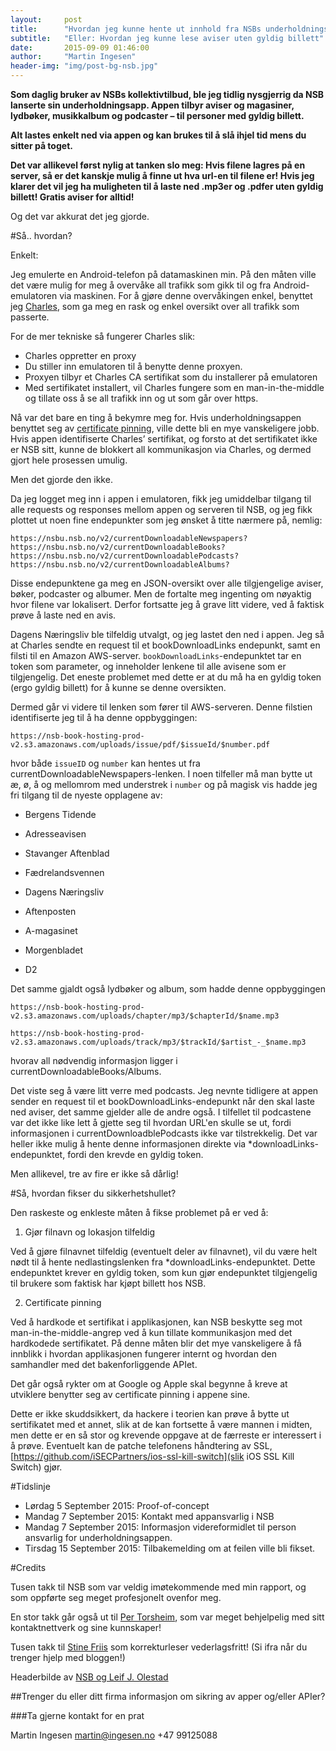 ```yaml
---
layout:     post
title:      "Hvordan jeg kunne hente ut innhold fra NSBs underholdningsapp gratis"
subtitle:   "Eller: Hvordan jeg kunne lese aviser uten gyldig billett"
date:       2015-09-09 01:46:00
author:     "Martin Ingesen"
header-img: "img/post-bg-nsb.jpg"
---
```


**Som daglig bruker av NSBs kollektivtilbud, ble jeg tidlig nysgjerrig da NSB lanserte sin underholdningsapp. Appen tilbyr aviser og magasiner, lydbøker, musikkalbum og podcaster – til personer med gyldig billett.**

**Alt lastes enkelt ned via appen og kan brukes til å slå ihjel tid mens du sitter på toget.**

**Det var allikevel først nylig at tanken slo meg: Hvis filene lagres på en server, så er det kanskje mulig å finne ut hva url-en til filene er! Hvis jeg klarer det vil jeg ha muligheten til å laste ned .mp3er og .pdfer uten gyldig billett! Gratis aviser for alltid!**

Og det var akkurat det jeg gjorde.

#Så.. hvordan?Enkelt:Jeg emulerte en Android-telefon på datamaskinen min. På den måten ville det være mulig for meg å overvåke all trafikk som gikk til og fra Android-emulatoren via maskinen. For å gjøre denne overvåkingen enkel, benyttet jeg [Charles](http://www.charlesproxy.com/), som ga meg en rask og enkel oversikt over all trafikk som passerte.For de mer tekniske så fungerer Charles slik:- Charles oppretter en proxy- Du stiller inn emulatoren til å benytte denne proxyen.- Proxyen tilbyr et Charles CA sertifikat som du installerer på emulatoren- Med sertifikatet installert, vil Charles fungere som en man-in-the-middle og tillate oss å se all trafikk inn og ut som går over https.Nå var det bare en ting å bekymre meg for. Hvis underholdningsappen benyttet seg av [certificate pinning](https://www.owasp.org/index.php/Certificate_and_Public_Key_Pinning), ville dette bli en mye vanskeligere jobb. Hvis appen identifiserte Charles’ sertifikat, og forsto at det sertifikatet ikke er NSB sitt, kunne de blokkert all kommunikasjon via Charles, og dermed gjort hele prosessen umulig.Men det gjorde den ikke.Da jeg logget meg inn i appen i emulatoren, fikk jeg umiddelbar tilgang til alle requests og responses mellom appen og serveren til NSB, og jeg fikk plottet ut noen fine endepunkter som jeg ønsket å titte nærmere på, nemlig:    https://nsbu.nsb.no/v2/currentDownloadableNewspapers?    https://nsbu.nsb.no/v2/currentDownloadableBooks?    https://nsbu.nsb.no/v2/currentDownloadablePodcasts?    https://nsbu.nsb.no/v2/currentDownloadableAlbums?Disse endepunktene ga meg en JSON-oversikt over alle tilgjengelige aviser, bøker, podcaster og albumer. Men de fortalte meg ingenting om nøyaktig hvor filene var lokalisert. Derfor fortsatte jeg å grave litt videre, ved å faktisk prøve å laste ned en avis.Dagens Næringsliv ble tilfeldig utvalgt, og jeg lastet den ned i appen. Jeg så at Charles sendte en request til et bookDownloadLinks endepunkt, samt en filsti til en Amazon AWS-server. ``bookDownloadLinks``-endepunktet tar en token som parameter, og inneholder lenkene til alle avisene som er tilgjengelig. Det eneste problemet med dette er at du må ha en gyldig token (ergo gyldig billett) for å kunne se denne oversikten.Dermed går vi videre til lenken som fører til AWS-serveren. Denne filstien identifiserte jeg til å ha denne oppbyggingen:    https://nsb-book-hosting-prod-v2.s3.amazonaws.com/uploads/issue/pdf/$issueId/$number.pdf
hvor både ``issueID`` og ``number`` kan hentes ut fra currentDownloadableNewspapers-lenken. I noen tilfeller må man bytte ut æ, ø, å og mellomrom med understrek i ``number`` og på magisk vis hadde jeg fri tilgang til de nyeste opplagene av:
- Bergens Tidende
- Adresseavisen
- Stavanger Aftenblad
- Fædrelandsvennen
- Dagens Næringsliv
- Aftenposten
- A-magasinet
- Morgenbladet
- D2Det samme gjaldt også lydbøker og album, som hadde denne oppbyggingen
    https://nsb-book-hosting-prod-v2.s3.amazonaws.com/uploads/chapter/mp3/$chapterId/$name.mp3
    https://nsb-book-hosting-prod-v2.s3.amazonaws.com/uploads/track/mp3/$trackId/$artist_-_$name.mp3hvorav all nødvendig informasjon ligger i currentDownloadableBooks/Albums.Det viste seg å være litt verre med podcasts. Jeg nevnte tidligere at appen sender en request til et bookDownloadLinks-endepunkt når den skal laste ned aviser, det samme gjelder alle de andre også. I tilfellet til podcastene var det ikke like lett å gjette seg til hvordan URL'en skulle se ut, fordi informasjonen i currentDownloadblePodcasts ikke var tilstrekkelig. Det var heller ikke mulig å hente denne informasjonen direkte via \*downloadLinks-endepunktet, fordi den krevde en gyldig token.Men allikevel, tre av fire er ikke så dårlig!#Så, hvordan fikser du sikkerhetshullet?Den raskeste og enkleste måten å fikse problemet på er ved å:1. Gjør filnavn og lokasjon tilfeldigVed å gjøre filnavnet tilfeldig (eventuelt deler av filnavnet), vil du være helt nødt til å hente nedlastingslenken fra \*downloadLinks-endepunktet. Dette endepunktet krever en gyldig token, som kun gjør endepunktet tilgjengelig til brukere som faktisk har kjøpt billett hos NSB.2. Certificate pinningVed å hardkode et sertifikat i applikasjonen, kan NSB beskytte seg mot man-in-the-middle-angrep ved å kun tillate kommunikasjon med det hardkodede sertifikatet. På denne måten blir det mye vanskeligere å få innblikk i hvordan applikasjonen fungerer internt og hvordan den samhandler med det bakenforliggende APIet.
Det går også rykter om at Google og Apple skal begynne å kreve at utviklere benytter seg av certificate pinning i appene sine.
Dette er ikke skuddsikkert, da hackere i teorien kan prøve å bytte ut sertifikatet med et annet, slik at de kan fortsette å være mannen i midten, men dette er en så stor og krevende oppgave at de færreste er interessert i å prøve. Eventuelt kan de patche telefonens håndtering av SSL, [https://github.com/iSECPartners/ios-ssl-kill-switch](slik iOS SSL Kill Switch) gjør.#Tidslinje- Lørdag 5 September 2015: Proof-of-concept- Mandag 7 September 2015: Kontakt med appansvarlig i NSB- Mandag 7 September 2015: Informasjon videreformidlet til person ansvarlig for underholdningsappen.- Tirsdag 15 September 2015: Tilbakemelding om at feilen ville bli fikset.#CreditsTusen takk til NSB som var veldig imøtekommende med min rapport, og som oppførte seg meget profesjonelt ovenfor meg.En stor takk går også ut til [Per Torsheim](https://godpraksis.no/about/), som var meget behjelpelig med sitt kontaktnettverk og sine kunnskaper!Tusen takk til [Stine Friis](http://stinefriis.com/) som korrekturleser vederlagsfritt! (Si ifra når du trenger hjelp med bloggen!)Headerbilde av <a href="https://www.flickr.com/photos/nsb_no/6100728153/in/album-72157627564580720/">NSB og Leif J. Olestad</a>##Trenger du eller ditt firma informasjon om sikring av apper og/eller APIer?###Ta gjerne kontakt for en pratMartin Ingesenmartin@ingesen.no+47 99125088